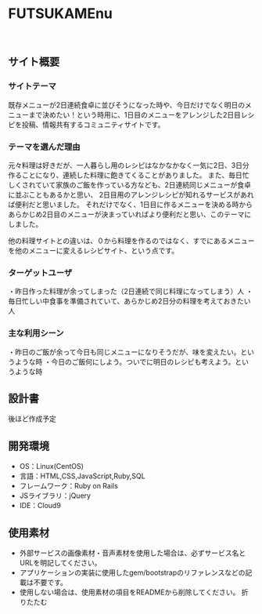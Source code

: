 # FUTSUKAMEnu
<!--ここにアプリ名を入力-->
​
## サイト概要
### サイトテーマ
<!--何を『目的』とし、どのような『分類』なのかを簡潔に書く-->
既存メニューが2日連続食卓に並びそうになった時や、今日だけでなく明日のメニューまで決めたい！という時用に、1日目のメニューをアレンジした2日目レシピを投稿、情報共有するコミュニティサイトです。

### テーマを選んだ理由
<!--なぜこのようなテーマにしたかを説明する-->
元々料理は好きだが、一人暮らし用のレシピはなかなかなく一気に2日、3日分作ることになり、連続した料理に飽きてくることがありました。
また、毎日忙しくされていて家族のご飯を作っている方なども、2日連続同じメニューが食卓に並ぶこともあるかと思い、
2日目用のアレンジレシピが知れるサービスがあれば便利だと思いました。
それだけでなく、1日目に作るメニューを決める時からあらかじめ2日目のメニューが決まっていればより便利だと思い、このテーマにしました。

他の料理サイトとの違いは、０から料理を作るのではなく、すでにあるメニューを他のメニューに変えるレシピサイト、という点です。

### ターゲットユーザ
<!--誰に使ってもらうかを具体的に記載する-->
・昨日作った料理が余ってしまった（2日連続で同じ料理になってしまう）人
・毎日忙しい中食事を準備されていて、あらかじめ2日分の料理を考えておきたい人
​
### 主な利用シーン
<!--どのような時に使うのかの状況を記載すること-->
・昨日のご飯が余って今日も同じメニューになりそうだが、味を変えたい。というような時
・今日のご飯何にしよう。ついでに明日のレシピも考えよう。というような時

## 設計書
<!--テーマを設定・提出する時点では不要です-->
​後ほど作成予定
## 開発環境
- OS：Linux(CentOS)
- 言語：HTML,CSS,JavaScript,Ruby,SQL
- フレームワーク：Ruby on Rails
- JSライブラリ：jQuery
- IDE：Cloud9
​
## 使用素材
- 外部サービスの画像素材・音声素材を使用した場合は、必ずサービス名とURLを明記してください。
- アプリケーションの実装に使用したgem/bootstrapのリファレンスなどの記載は不要です。
- 使用しない場合は、使用素材の項目をREADMEから削除してください。
折りたたむ
